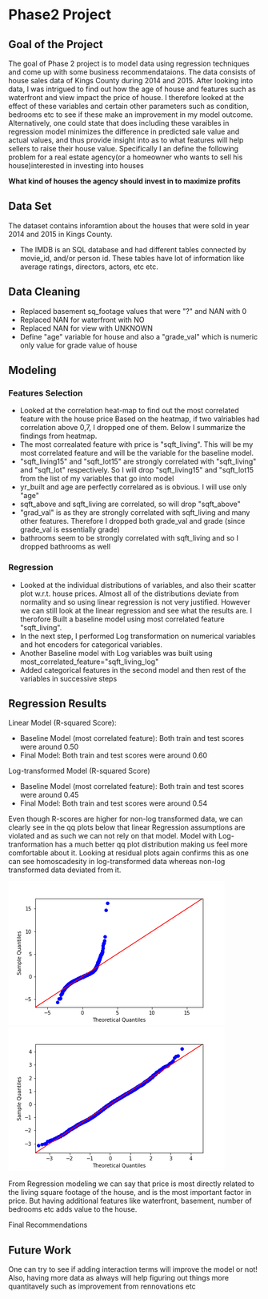 # Phase2 Project
## Goal of the Project
The goal of Phase 2 project is to model data using regression techniques and come up with some business
recommendataions. The data consists of house sales data of Kings County during 2014 and 2015. After looking into data, I was intrigued to find out how the age of house and features such as waterfront and view impact the price of house. I therefore looked at the effect of these variables and certain other parameters such as condition, bedrooms etc to see if these make an improvement in my model outcome. Alternatively, one could state that does including these varaibles in regression model minimizes the difference in predicted sale value and actual values, and thus provide insight into as to what features will help sellers to raise their house value.
Specifically I an define the following problem for a real estate agency(or a homeowner who wants to sell his house)interested in investing into houses

**What kind of houses the agency should invest in to maximize profits**

## Data Set
The dataset contains inforamtion about the houses that were sold in year 2014 and 2015 in Kings County.
* The IMDB is an SQL database and had different tables connected by movie_id, and/or person id. These tables have lot of information like average ratings, directors, actors, etc etc. 

## Data Cleaning
  * Replaced  basement sq_footage values that were "?" and  NAN with 0 
  * Replaced NAN for waterfront with NO
  * Replaced NAN for view with UNKNOWN
  * Define "age" variable for house and also a "grade_val" which is numeric only value for grade value of house

## Modeling
### Features Selection
* Looked at the correlation heat-map to find out the most correlated feature with the house price Based on the heatmap, if two valriables had correlation above 0,7, I dropped one of them. Below I summarize the findings from heatmap.
* The most correalated feature with price is "sqft_living". This will be my most correlated feature and will be the variable for the baseline model.
* "sqft_living15" and "sqft_lot15" are strongly correlated with "sqft_living" and "sqft_lot" respectively. So I will drop "sqft_living15" and  "sqft_lot15 from the list of my variables that go into model
* yr_built and age are perfectly correlared as is obvious. I will use only "age"
* sqft_above and sqft_living are correlated, so will drop "sqft_above"
* "grad_val" is as they are strongly correlated with sqft_living and many other features. Therefore I dropped both grade_val and grade (since grade_val is essentially grade)
* bathrooms seem to be strongly correlated with sqft_living and so I dropped bathrooms as well
### Regression
* Looked at the individual distributions of variables, and also their scatter plot w.r.t. house prices. Almost all of the distributions deviate from normality and so using linear regression is not very justified. However we can still look at the linear regression and see what the results are. I therofore Built a baseline model using most correlated feature "sqft_living". 
* In the next step, I performed Log transformation on numerical variables and hot encoders for categorical variables.
* Another Baseline model with Log variables was built using most_correlated_feature="sqft_living_log"
* Added categorical features in the second model and then rest of the variables in successive steps

## Regression Results
Linear Model (R-squared Score):
   * Baseline Model (most correlated feature): Both train and test scores were around 0.50
   * Final Model: Both train and test scores were around 0.60

Log-transformed Model (R-squared Score)
   * Baseline Model (most correlated feature): Both train and test scores were around 0.45
   * Final Model: Both train and test scores were around 0.54
 
Even though R-scores are higher for non-log transformed data, we can clearly see in the qq plots below that linear Regression assumptions are violated and as such we can not rely on that model. Model with Log-tranformation has a much better qq plot distribution making us feel more comfortable about it. Looking at residual plots again confirms this as one can see homoscadesity in log-transformed data whereas non-log transformed data deviated from it.

![Linear Data](https://github.com/deepssharma/dsc-phase-2-project-v2-3/blob/main/figs/qqplot_linear.png "Linear Data") ![Log-Transformed data](https://github.com/deepssharma/dsc-phase-2-project-v2-3/blob/main/figs/qqplot_logdata.png "Log transformed data")

From Regression modeling we can say that price is most directly related to the living square footage of the house, and is the most important factor in price. But having additional features like waterfront, basement, number of bedrooms etc adds value to the house.

Final Recommendations

## Future Work
One can try to see if adding interaction terms will improve the model or not! Also, having more data as always will help figuring out things more quantitavely such as improvement from rennovations etc
